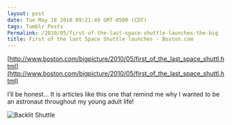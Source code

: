 ```yaml
---
layout: post
date: Tue May 18 2010 09:21:49 GMT-0500 (CDT)
tags: Tumblr Posts
Permalink: /2010/05/first-of-the-last-space-shuttle-launches-the-big
title: First of the last Space Shuttle launches - Boston.com
---
```


[http://www.boston.com/bigpicture/2010/05/first_of_the_last_space_shuttl.html](http://www.boston.com/bigpicture/2010/05/first_of_the_last_space_shuttl.html)

I’ll be honest… It is articles like this one that remind me why I wanted to be an astronaut throughout my young adult life!

![Backlit Shuttle](http://inapcache.boston.com/universal/site_graphics/blogs/bigpicture/atlantis_05_14/a01_20102934.jpg)

